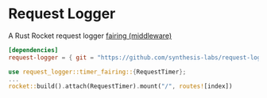 # Request Logger

A Rust Rocket request logger [fairing (middleware)](https://rocket.rs/v0.5-rc/guide/fairings/)

```toml
[dependencies]
request-logger = { git = "https://github.com/synthesis-labs/request-logger.git" }
```

```rust
use request_logger::timer_fairing::{RequestTimer};
...
rocket::build().attach(RequestTimer).mount("/", routes![index])
```


